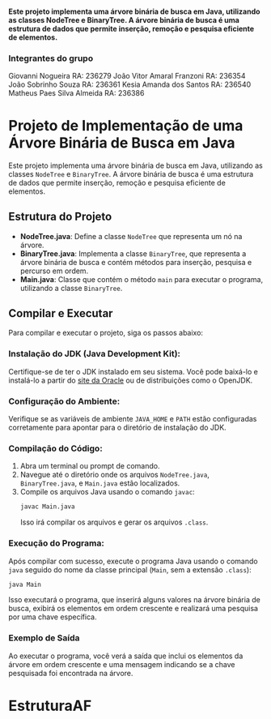 #### Este projeto implementa uma árvore binária de busca em Java, utilizando as classes NodeTree e BinaryTree. A árvore binária de busca é uma estrutura de dados que permite inserção, remoção e pesquisa eficiente de elementos.

### Integrantes do grupo
 Giovanni Nogueira                RA: 236279
 João Vitor Amaral Franzoni        RA: 236354
 João Sobrinho Souza              RA: 236361
 Kesia Amanda dos Santos          RA: 236540
 Matheus Paes Silva Almeida        RA: 236386

# Projeto de Implementação de uma Árvore Binária de Busca em Java

Este projeto implementa uma árvore binária de busca em Java, utilizando as classes `NodeTree` e `BinaryTree`. A árvore binária de busca é uma estrutura de dados que permite inserção, remoção e pesquisa eficiente de elementos.

## Estrutura do Projeto

- **NodeTree.java**: Define a classe `NodeTree` que representa um nó na árvore.
- **BinaryTree.java**: Implementa a classe `BinaryTree`, que representa a árvore binária de busca e contém métodos para inserção, pesquisa e percurso em ordem.
- **Main.java**: Classe que contém o método `main` para executar o programa, utilizando a classe `BinaryTree`.

## Compilar e Executar

Para compilar e executar o projeto, siga os passos abaixo:

### Instalação do JDK (Java Development Kit):

Certifique-se de ter o JDK instalado em seu sistema. Você pode baixá-lo e instalá-lo a partir do [site da Oracle](https://www.oracle.com/java/technologies/javase-downloads.html) ou de distribuições como o OpenJDK.

### Configuração do Ambiente:

Verifique se as variáveis de ambiente `JAVA_HOME` e `PATH` estão configuradas corretamente para apontar para o diretório de instalação do JDK.

### Compilação do Código:

1. Abra um terminal ou prompt de comando.
2. Navegue até o diretório onde os arquivos `NodeTree.java`, `BinaryTree.java`, e `Main.java` estão localizados.
3. Compile os arquivos Java usando o comando `javac`:
    ```sh
    javac Main.java
    ```
    Isso irá compilar os arquivos e gerar os arquivos `.class`.

### Execução do Programa:

Após compilar com sucesso, execute o programa Java usando o comando `java` seguido do nome da classe principal (`Main`, sem a extensão `.class`):
```sh
java Main
```
Isso executará o programa, que inserirá alguns valores na árvore binária de busca, exibirá os elementos em ordem crescente e realizará uma pesquisa por uma chave específica.

### Exemplo de Saída

Ao executar o programa, você verá a saída que inclui os elementos da árvore em ordem crescente e uma mensagem indicando se a chave pesquisada foi encontrada na árvore.

# EstruturaAF
